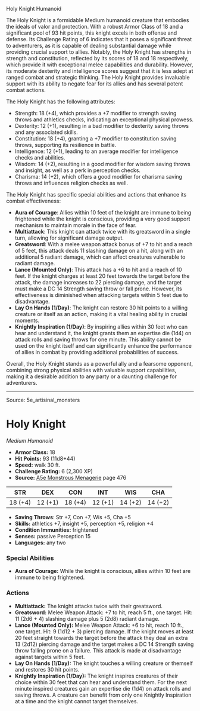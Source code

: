 <MonsterName/>Holy Knight</MonsterName>
<CreatureType/>Humanoid</CreatureType>

<summary>The Holy Knight is a formidable Medium humanoid creature that embodies the ideals of valor and protection. With a robust Armor Class of 18 and a significant pool of 93 hit points, this knight excels in both offense and defense. Its Challenge Rating of 6 indicates that it poses a significant threat to adventurers, as it is capable of dealing substantial damage while providing crucial support to allies. Notably, the Holy Knight has strengths in strength and constitution, reflected by its scores of 18 and 18 respectively, which provide it with exceptional melee capabilities and durability. However, its moderate dexterity and intelligence scores suggest that it is less adept at ranged combat and strategic thinking. The Holy Knight provides invaluable support with its ability to negate fear for its allies and has several potent combat actions.</summary>

<detail>

The Holy Knight has the following attributes: 
- Strength: 18 (+4), which provides a +7 modifier to strength saving throws and athletics checks, indicating an exceptional physical prowess. 
- Dexterity: 12 (+1), resulting in a bad modifier to dexterity saving throws and any associated skills.
- Constitution: 18 (+4), granting a +7 modifier to constitution saving throws, supporting its resilience in battle.
- Intelligence: 12 (+1), leading to an average modifier for intelligence checks and abilities. 
- Wisdom: 14 (+2), resulting in a good modifier for wisdom saving throws and insight, as well as a perk in perception checks. 
- Charisma: 14 (+2), which offers a good modifier for charisma saving throws and influences religion checks as well.

The Holy Knight has specific special abilities and actions that enhance its combat effectiveness:
- **Aura of Courage**: Allies within 10 feet of the knight are immune to being frightened while the knight is conscious, providing a very good support mechanism to maintain morale in the face of fear.
- **Multiattack**: This knight can attack twice with its greatsword in a single turn, allowing for significant damage output.
- **Greatsword**: With a melee weapon attack bonus of +7 to hit and a reach of 5 feet, this attack deals 11 slashing damage on a hit, along with an additional 5 radiant damage, which can affect creatures vulnerable to radiant damage.
- **Lance (Mounted Only)**: This attack has a +6 to hit and a reach of 10 feet. If the knight charges at least 20 feet towards the target before the attack, the damage increases to 22 piercing damage, and the target must make a DC 14 Strength saving throw or fall prone. However, its effectiveness is diminished when attacking targets within 5 feet due to disadvantage.
- **Lay On Hands (1/Day)**: The knight can restore 30 hit points to a willing creature or itself as an action, making it a vital healing ability in crucial moments.
- **Knightly Inspiration (1/Day)**: By inspiring allies within 30 feet who can hear and understand it, the knight grants them an expertise die (1d4) on attack rolls and saving throws for one minute. This ability cannot be used on the knight itself and can significantly enhance the performance of allies in combat by providing additional probabilities of success.

Overall, the Holy Knight stands as a powerful ally and a fearsome opponent, combining strong physical abilities with valuable support capabilities, making it a desirable addition to any party or a daunting challenge for adventurers.</detail>



---

Source: 5e_artisinal_monsters

# Holy Knight

*Medium* *Humanoid*

- **Armor Class:** 18
- **Hit Points:** 93 (11d8+44)
- **Speed:** walk 30 ft.
- **Challenge Rating:** 6 (2,300 XP)
- **Source:** [A5e Monstrous Menagerie](https://enpublishingrpg.com/products/level-up-monstrous-menagerie-a5e) page 476

| STR | DEX | CON | INT | WIS | CHA |
| --- | --- | --- | --- | --- | --- |
| 18 (+4) | 12 (+1) | 18 (+4) | 12 (+1) | 14 (+2) | 14 (+2) |

- **Saving Throws**: Str +7, Con +7, Wis +5, Cha +5
- **Skills:** athletics +7, insight +5, perception +5, religion +4
- **Condition Immunities:** frightened
- **Senses:** passive Perception 15
- **Languages:** any two

### Special Abilities

- **Aura of Courage:** While the knight is conscious, allies within 10 feet are immune to being frightened.

### Actions

- **Multiattack:** The knight attacks twice with their greatsword.
- **Greatsword:** Melee Weapon Attack: +7 to hit, reach 5 ft., one target. Hit: 11 (2d6 + 4) slashing damage plus 5 (2d8) radiant damage.
- **Lance (Mounted Only):** Melee Weapon Attack: +6 to hit, reach 10 ft., one target. Hit: 9 (1d12 + 3) piercing damage. If the knight moves at least 20 feet straight towards the target before the attack  they deal an extra 13 (2d12) piercing damage  and the target makes a DC 14 Strength saving throw  falling prone on a failure. This attack is made at disadvantage against targets within 5 feet.
- **Lay On Hands (1/Day):** The knight touches a willing creature or themself and restores 30 hit points.
- **Knightly Inspiration (1/Day):** The knight inspires creatures of their choice within 30 feet that can hear and understand them. For the next minute  inspired creatures gain an expertise die (1d4) on attack rolls and saving throws. A creature can benefit from only one Knightly Inspiration at a time  and the knight cannot target themselves.




